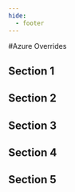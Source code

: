 ```yaml
---
hide:
  - footer
---
```


<script>
  document.title = "Overrides - Azure";
</script>
#Azure Overrides

## Section 1


## Section 2


## Section 3


## Section 4


## Section 5
